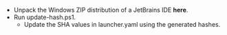 - Unpack the Windows ZIP distribution of a JetBrains IDE **here**.
- Run update-hash.ps1.
    - Update the SHA values in launcher.yaml using the generated hashes.
